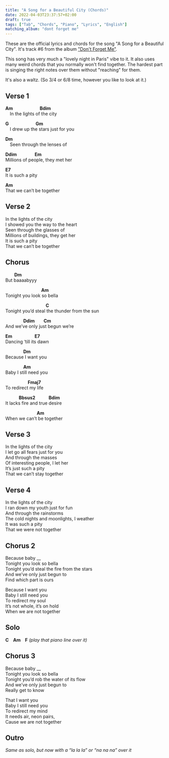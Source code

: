 ```yaml
---
title: "A Song for a Beautiful City (Chords)"
date: 2022-04-03T23:37:57+02:00
draft: true
tags: ["Tab", "Chords", "Piano", "Lyrics", "English"]
matching_album: "dont forget me"
---
```


These are the official lyrics and chords for the song "A Song for a Beautiful City". It's track #6 from the album ["Don't Forget Me"](/albums/dont-forget-me).

This song has very much a "lovely night in Paris" vibe to it. It also uses many weird chords that you normally won't find together. The hardest part is singing the right notes over them without "reaching" for them.

It's also a waltz. (So 3/4 or 6/8 time, however you like to look at it.)

## Verse 1
**Am**&emsp;&emsp;&emsp;&emsp;&emsp;&emsp;**Bdim**  
&emsp;In the lights of the city

**G**&emsp;&emsp;&emsp;&emsp;&emsp;&emsp;**Gm**  
&emsp;I drew up the stars just for you

**Dm**  
&emsp;Seen through the lenses of

**Ddim**&emsp;&emsp;&emsp;&emsp;**Em**  
Millions of people, they met her

**E7**  
It is such a pity

**Am**  
That we can’t be together

## Verse 2
In the lights of the city  
I showed you the way to the heart  
Seen through the glasses of  
Millions of buildings, they get her  
It is such a pity  
That we can’t be together  

## Chorus
&emsp;&emsp;**Dm**  
But baaaabyyy

&emsp;&emsp;&emsp;&emsp;&emsp;&emsp;&emsp;&emsp;**Am**  
Tonight you look so bella

&emsp;&emsp;&emsp;&emsp;&emsp;&emsp;&emsp;&emsp;&emsp;**C**  
Tonight you’d steal the thunder from the sun

&emsp;&emsp;&emsp;&emsp;**Ddim**&emsp;&emsp;**Cm**  
And we’ve only just begun we’re

**Em**&emsp;&emsp;&emsp;&emsp;&emsp;**E7**  
Dancing ‘till its dawn

&emsp;&emsp;&emsp;&emsp;**Dm**  
Because I want you

&emsp;&emsp;&emsp;&emsp;**Am**  
Baby I still need you

&emsp;&emsp;&emsp;&emsp;&emsp;**Fmaj7**  
To redirect my life

&emsp;&emsp;&emsp;**Bbsus2**&emsp;&emsp;&emsp;**Bdim**  
It lacks fire and true desire

&emsp;&emsp;&emsp;&emsp;&emsp;&emsp;&emsp;**Am**  
When we can’t be together

## Verse 3
In the lights of the city  
I let go all fears just for you  
And through the masses  
Of interesting people, I let her  
It’s just such a pity  
That we can’t stay together

## Verse 4
In the lights of the city  
I ran down my youth just for fun  
And through the rainstorms  
The cold nights and moonlights, I weather  
It was such a pity  
That we were not together

## Chorus 2
Because baby __  
Tonight you look so bella  
Tonight you’d steal the fire from the stars  
And we’ve only just begun to  
Find which part is ours  

Because I want you  
Baby I still need you  
To redirect my soul  
It’s not whole, it’s on hold  
When we are not together

## Solo
**C**&emsp;**Am**&emsp;**F**
_(play that piano line over it)_

## Chorus 3
Because baby __  
Tonight you look so bella  
Tonight you’d rob the water of its flow  
And we’ve only just begun to  
Really get to know  

That I want you  
Baby I still need you  
To redirect my mind  
It needs air, neon pairs,  
Cause we are not together  

## Outro
_Same as solo, but now with a “la la la” or “na na na” over it_
